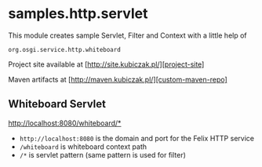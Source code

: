 
samples.http.servlet
====================

This module creates sample Servlet, Filter and Context with a little help of

```
org.osgi.service.http.whiteboard
```

Project site available at [http://site.kubiczak.pl/][project-site]

Maven artifacts at [http://maven.kubiczak.pl/][custom-maven-repo]

[project-site]: http://site.kubiczak.pl/
[custom-maven-repo]: http://maven.kubiczak.pl/


Whiteboard Servlet
------------------

[http://localhost:8080/whiteboard/*](http://localhost:8080/whiteboard/*)

* `http://localhost:8080` is the domain and port for the Felix HTTP service
* `/whiteboard` is whiteboard context path
* `/*` is servlet pattern (same pattern is used for filter)
